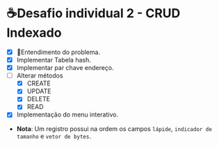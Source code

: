 # ☕Desafio individual 2 - CRUD Indexado

- [x]  🚀Entendimento do problema.
- [x]  Implementar Tabela hash.
- [x]  Implementar par chave endereço.
- [ ]  Alterar métodos
    - [x] CREATE
    - [x] UPDATE
    - [x] DELETE
    - [x] READ
- [x]  Implementação do menu interativo.

 - **Nota**:
Um registro possui na ordem os campos `lápide`, `indicador de tamanho` e `vetor de bytes`.